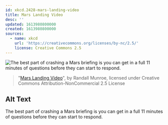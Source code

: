 ```yaml
---
id: xkcd.2428-mars-landing-video
title: Mars Landing Video
desc: ''
updated: 1613980800000
created: 1613980800000
sources:
  - name: xkcd
    url: 'https://creativecommons.org/licenses/by-nc/2.5/'
    license: Creative Commons 2.5
---
```

![The best part of crashing a Mars briefing is you can get in a full 11 minutes of questions before they can start to respond.](https://imgs.xkcd.com/comics/mars_landing_video.png)
> "[Mars Landing Video](https://xkcd.com/2428/)", by Randall Munroe, licensed under Creative Commons Attribution-NonCommercial 2.5 License

## Alt Text
The best part of crashing a Mars briefing is you can get in a full 11 minutes of questions before they can start to respond.
